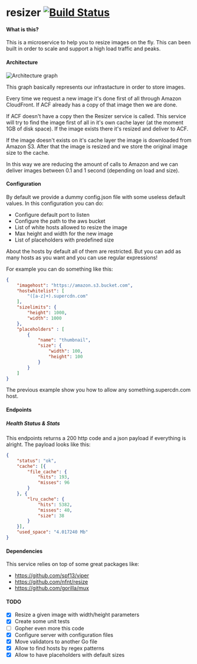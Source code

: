 # resizer [![Build Status](https://travis-ci.org/hellofresh/resizer.svg?branch=master)](https://travis-ci.org/hellofresh/resizer)

#### What is this?

This is a microservice to help you to resize images on the fly. This can been built in order to scale and support a high load traffic and peaks.

#### Architecture

![Architecture graph](http://i.imgur.com/0vwpNJd.png)

This graph basically represents our infrastacture in order to store images.

Every time we request a new image it's done first of all through Amazon CloudFront. If ACF already has a copy of that image then we are done.

If ACF doesn't have a copy then the Resizer service is called. This service will try to find the image first of all in it's own cache layer (at the moment 1GB of disk space). If the image exists there it's resized and deliver to ACF.

If the image doesn't exists on it's cache layer the image is downloaded from Amazon S3. After that the image is resized and we store the original image size to the cache.

In this way we are reducing the amount of calls to Amazon and we can deliver images between 0.1 and 1 second (depending on load and size).

#### Configuration

By default we provide a dummy config.json file with some useless default values. In this configuration you can do:

- Configure default port to listen
- Configure the path to the aws bucket
- List of white hosts allowed to resize the image
- Max height and width for the new image
- List of placeholders with predefined size

About the hosts by default all of them are restricted. But you can add as many hosts as you want and you can use regular expressions!

For example you can do something like this:

```json
{
    "imagehost": "https://amazon.s3.bucket.com",
    "hostwhitelist": [
        "([a-z]+).supercdn.com"
    ],
    "sizelimits": {
        "height": 1000,
        "width": 1000
    },
    "placeholders" : [
        {
            "name": "thumbnail",
            "size": {
                "width": 100,
                "height": 100
            }
        }
    ]
}
```

The previous example show you how to allow any something.supercdn.com host.

#### Endpoints

##### Health Status & Stats

This endpoints returns a 200 http code and a json payload if everything is alright. The payload looks like this:

```json
{
	"status": "ok",
	"cache": [{
		"file_cache": {
			"hits": 193,
			"misses": 96
		}
	}, {
		"lru_cache": {
			"hits": 5382,
			"misses": 40,
			"size": 38
		}
	}],
	"used_space": "4.017240 Mb"
}
```

#### Dependencies

This service relies on top of some great packages like:

- https://github.com/spf13/viper
- https://github.com/nfnt/resize
- https://github.com/gorilla/mux

#### TODO

- [x] Resize a given image with width/height parameters
- [x] Create some unit tests
- [ ] Gopher even more this code
- [x] Configure server with configuration files
- [x] Move validators to another Go file
- [x] Allow to find hosts by regex patterns
- [x] Allow to have placeholders with default sizes
